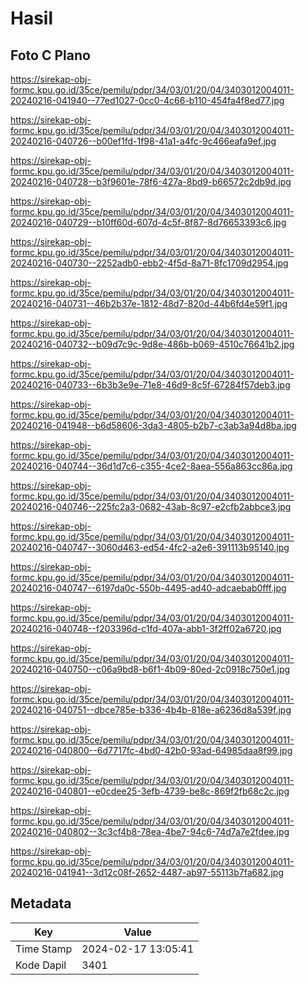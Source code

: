 # Hasil

## Foto C Plano

https://sirekap-obj-formc.kpu.go.id/35ce/pemilu/pdpr/34/03/01/20/04/3403012004011-20240216-041940--77ed1027-0cc0-4c66-b110-454fa4f8ed77.jpg

https://sirekap-obj-formc.kpu.go.id/35ce/pemilu/pdpr/34/03/01/20/04/3403012004011-20240216-040726--b00ef1fd-1f98-41a1-a4fc-9c466eafa9ef.jpg

https://sirekap-obj-formc.kpu.go.id/35ce/pemilu/pdpr/34/03/01/20/04/3403012004011-20240216-040728--b3f9601e-78f6-427a-8bd9-b66572c2db9d.jpg

https://sirekap-obj-formc.kpu.go.id/35ce/pemilu/pdpr/34/03/01/20/04/3403012004011-20240216-040729--b10ff60d-607d-4c5f-8f87-8d76653393c6.jpg

https://sirekap-obj-formc.kpu.go.id/35ce/pemilu/pdpr/34/03/01/20/04/3403012004011-20240216-040730--2252adb0-ebb2-4f5d-8a71-8fc1709d2954.jpg

https://sirekap-obj-formc.kpu.go.id/35ce/pemilu/pdpr/34/03/01/20/04/3403012004011-20240216-040731--46b2b37e-1812-48d7-820d-44b6fd4e59f1.jpg

https://sirekap-obj-formc.kpu.go.id/35ce/pemilu/pdpr/34/03/01/20/04/3403012004011-20240216-040732--b09d7c9c-9d8e-486b-b069-4510c76641b2.jpg

https://sirekap-obj-formc.kpu.go.id/35ce/pemilu/pdpr/34/03/01/20/04/3403012004011-20240216-040733--6b3b3e9e-71e8-46d9-8c5f-67284f57deb3.jpg

https://sirekap-obj-formc.kpu.go.id/35ce/pemilu/pdpr/34/03/01/20/04/3403012004011-20240216-041948--b6d58606-3da3-4805-b2b7-c3ab3a94d8ba.jpg

https://sirekap-obj-formc.kpu.go.id/35ce/pemilu/pdpr/34/03/01/20/04/3403012004011-20240216-040744--36d1d7c6-c355-4ce2-8aea-556a863cc86a.jpg

https://sirekap-obj-formc.kpu.go.id/35ce/pemilu/pdpr/34/03/01/20/04/3403012004011-20240216-040746--225fc2a3-0682-43ab-8c97-e2cfb2abbce3.jpg

https://sirekap-obj-formc.kpu.go.id/35ce/pemilu/pdpr/34/03/01/20/04/3403012004011-20240216-040747--3060d463-ed54-4fc2-a2e6-391113b95140.jpg

https://sirekap-obj-formc.kpu.go.id/35ce/pemilu/pdpr/34/03/01/20/04/3403012004011-20240216-040747--6197da0c-550b-4495-ad40-adcaebab0fff.jpg

https://sirekap-obj-formc.kpu.go.id/35ce/pemilu/pdpr/34/03/01/20/04/3403012004011-20240216-040748--f203396d-c1fd-407a-abb1-3f2ff02a6720.jpg

https://sirekap-obj-formc.kpu.go.id/35ce/pemilu/pdpr/34/03/01/20/04/3403012004011-20240216-040750--c06a9bd8-b6f1-4b09-80ed-2c0918c750e1.jpg

https://sirekap-obj-formc.kpu.go.id/35ce/pemilu/pdpr/34/03/01/20/04/3403012004011-20240216-040751--dbce785e-b336-4b4b-818e-a6236d8a539f.jpg

https://sirekap-obj-formc.kpu.go.id/35ce/pemilu/pdpr/34/03/01/20/04/3403012004011-20240216-040800--6d7717fc-4bd0-42b0-93ad-64985daa8f99.jpg

https://sirekap-obj-formc.kpu.go.id/35ce/pemilu/pdpr/34/03/01/20/04/3403012004011-20240216-040801--e0cdee25-3efb-4739-be8c-869f2fb68c2c.jpg

https://sirekap-obj-formc.kpu.go.id/35ce/pemilu/pdpr/34/03/01/20/04/3403012004011-20240216-040802--3c3cf4b8-78ea-4be7-94c6-74d7a7e2fdee.jpg

https://sirekap-obj-formc.kpu.go.id/35ce/pemilu/pdpr/34/03/01/20/04/3403012004011-20240216-041941--3d12c08f-2652-4487-ab97-55113b7fa682.jpg


## Metadata

| Key        | Value               |
| ---------- | ------------------- |
| Time Stamp | 2024-02-17 13:05:41 |
| Kode Dapil | 3401                |



